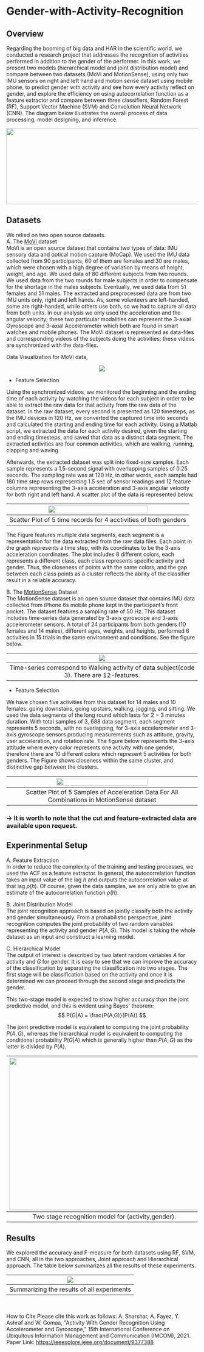 # Gender-with-Activity-Recognition

## Overview

Regarding the booming of big data and HAR in the scientific world, we conducted a research project that addresses the recognition of activities performed in addition to the gender of the performer. In this work, we present two models (hierarchical model and joint distribution model) and compare between two datasets (MoVi and MotionSense), using only two IMU sensors on right and left hand and motion sense dataset using mobile phone, to predict gender with activity and see how every activity reflect on gender, and explore the efficiency on using autocorrelation function as a feature extractor and compare between three classifiers, Random Forest (RF), Support Vector Machine (SVM) and Convolution Neural Network (CNN).
The diagram below illustrates the overall process of data processing, model designing, and inference.  
<p align="center">
<img src="https://user-images.githubusercontent.com/61229902/170962144-66ba0511-db33-4c87-a7cd-1b8906058ed1.png" width="900" height="200" />
</p>

<!-- <p align="center">
<img src="https://user-images.githubusercontent.com/61229902/170965290-d462820d-0c0d-465b-8615-b68893f27bbb.png" width="200" height="300" />
</p> -->
## Datasets
We relied on two open source datasets. <br>
A. The <a href=https://www.biomotionlab.ca/movi/> MoVi </a> dataset <br>
MoVi is an open source dataset that contains
two types of data: IMU sensory data and optical motion capture (MoCap). We used the IMU data collected from 90 participants, 60 of them are females and 30 are males, which were chosen with a high degree of variation by means of height, weight, and age. We used data of 80 different subjects from two rounds. We used data from the two rounds for male subjects in order to compensate for the shortage in the males subjects. Eventually, we used data from 51 females and 51 males. The extracted and preprocessed data are from two IMU units only, right and left hands. As, some volunteers are left-handed, some are right-handed, while others use both, so we had to capture all data from both units. In our analysis we only used the acceleration and the angular velocity; these two particular modalities can represent the 3-axial Gyroscope and 3-axial Accelerometer which both are found in smart watches and mobile phones. The MoVi dataset is represented as data-files and corresponding videos of the subjects doing the activities; these videos are synchronized with the data-files. 

Data Visualization for MoVi data, 
<p align="center">
<img src="https://github.com/saeed1262/MoVi-Toolbox/blob/352621e742ff8f745c3ada417d3db22d0ddf31ae/demo.gif" />
</p>

- Feature Selection <br>

Using the synchronized videos, we monitored the beginning and the ending
time of each activity by watching the videos for each subject in order to be able to extract the raw data for that activity from the raw data of the dataset. In the raw dataset, every second is presented as 120 timesteps, as the IMU devices in 120 Hz, we converted the captured time into seconds and calculated the starting and ending time for each activity. Using a Matlab script, we extracted the data for each activity desired, given the starting and ending timesteps, and saved that data as a distinct data segment. The extracted activities are four common activities, which are walking, running, clapping and waving.

Afterwards, the extracted dataset was split into fixed-size samples. Each sample represents a 1.5-second signal with overlapping samples of 0.25 seconds. The sampling rate was at 120 Hz, in other words, each sample had 180 time step rows representing 1.5 sec of sensor readings and 12 feature columns representing the 3-axis acceleration and 3-axis angular velocity for both right and left hand. A scatter plot of the data is represented below.

<!-- <p align="center"> -->
| <img src="https://user-images.githubusercontent.com/61229902/171028549-f930f77a-0caf-4fca-8cec-101b479ade6a.png"  width="75%"  class="img-responsive"> |
|:---:|
| Scatter Plot of 5 time records for 4 acctivities of both genders |
<!-- </p> -->


The Figure features multiple data segments, each segment is a representation for the data extracted from the raw data files. Each point in the graph represents a time step, with its coordinates to be the 3-axis acceleration coordinates. The plot includes 8 different colors, each represents a different class, each class represents specific activity and gender. Thus, the closeness of points with the same colors, and the gap between each class points as a cluster reflects the ability of the classifier result in a reliable accuracy.




B. The <a href = "https://github.com/mmalekzadeh/motion-sense">MotionSense</a> Dataset <br>
The MotionSense dataset is an open source dataset that
contains IMU data collected from iPhone 6s mobile phone
kept in the participant’s front pocket. The dataset features
a sampling rate of 50 Hz. This dataset includes time-series
data generated by 3-axis gyroscope and 3-axis accelerometer
sensors. A total of 24 participants from both genders (10
females and 14 males), different ages, weights, and heights,
performed 6 activities in 15 trials in the same environment and
conditions. See the figure below. 

| <img src="https://github.com/mmalekzadeh/motion-sense/blob/master/materials/desc.png" class="img-responsive"> |
|:---:|
| Time-series correspond to Walking activity of data subject(code 3). There are 12-features. |

- Feature Selection <br>

We have chosen five activities from this dataset for 14 males
and 10 females: going downstairs, going upstairs, walking,
jogging, and sitting. We used the data segments of the long
round which lasts for 2 − 3 minutes duration. With total
samples of 3, 688 data segment, each segment represents 5
seconds, with no overlapping, for 3-axis accelerometer and
3-axis gyroscope sensors producing measurements such as
attitude, gravity, user acceleration, and rotation rate. The figure below
represents the 3-axis attitude where every color represents
one activity with one gender, therefore there are 10 different
colors which represent 5 activities for both genders. The Figure
shows closeness within the same cluster, and distinctive gap
between the clusters. 

| <img src="https://user-images.githubusercontent.com/61229902/171030205-2d3dbf35-2f77-423f-9e3f-adf37d19d3a4.png"  width="70%"  class="img-responsive"> |
|:---:|
| Scatter Plot of 5 Samples of Acceleration Data For All Combinations in MotionSense dataset |
### → It is worth to note that the cut and feature-extracted data are available upon request.

## Experinmental Setup

A. Feature Extraction <br>
In order to reduce the complexity of the training and testing processes, we used the ACF as a feature extractor. In general, the autocorrelation function takes an input value of the lag $h$ and outputs the autocorrelation value at that lag $\rho(h)$. Of course, given the data samples, we are only able to give an estimate of the autocorrelation function $\hat{\rho}(h)$. 

B. Joint Distribution Model  <br>
The joint recognition approach is based on jointly classify both the activity and gender simultaneously.
From a probabilistic perspective, joint recognition computes the joint probability of two random variables representing the activity and gender $P(A,G)$. This model is taking the whole dataset as an input and construct a learning model. 

C. Hierarchical Model <br>
The output of interest is described by two latent random variables $A$ for activity and $G$ for gender. It is easy to see that we can improve the accuracy of the classification by separating the classification into two stages. The first stage will be classification based on the activity and once it is determined we can proceed through the second stage and predicts the gender.

This two-stage model is expected to show higher accuracy than the joint predictive model, and this is evident using Bayes' theorem:
$$ P(G|A) = \frac{P(A,G)}{P(A)} $$

The joint predictive model is equivalent to computing the joint probability $P(A,G)$, whereas the hierarchical
model is equivalent to computing the conditional probability $P(G|A)$ which is generally higher than $P(A,G)$ as the latter is divided by $P(A)$.

| <img src="https://user-images.githubusercontent.com/61229902/171032304-4e762058-bb74-439f-9a9d-f234d81097d4.jpeg" width="500" height="400" class="img-responsive"> |
|:---:|
| Two stage recognition model for (activity,gender). |

## Results
We explored the accuracy and F-measure for both datasets using RF, SVM, and CNN, all in the two approaches, Joint approach and Hierarchical approach. The table below  summarizes all the results of these experiments.

| <img src="https://user-images.githubusercontent.com/61229902/171033620-854278a4-1f86-4655-987b-4c1e7638584d.jpeg" class="img-responsive"> |
|:---:|
| Summarizing the results of all experiments |

<br>


<!-- - The main.rar file includes the raw data extracted from the .mat files downloaded, while the FINAL.rar resembles the data overlapped preprocessed, and used for the training -->

How to Cite
Please cite this work as follows:
A. Sharshar, A. Fayez, Y. Ashraf and W. Gomaa, "Activity With Gender Recognition Using Accelerometer and Gyroscope," 15th International Conference on Ubiquitous Information Management and Communication (IMCOM), 2021.
Paper Link: https://ieeexplore.ieee.org/document/9377388

